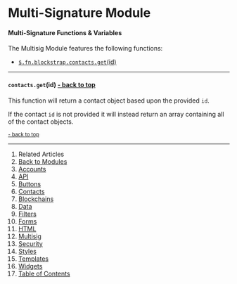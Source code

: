 Multi-Signature Module <a name="docs_home"></a>
========================================

#### Multi-Signature Functions & Variables

The Multisig Module features the following functions:

* [`$.fn.blockstrap.contacts.get`(id)](#contacts_get)

--------------------------------------------------------------------------------

#### `contacts.get`(id) <a name="contacts_get" class="pull-right" href="#docs_home"><i class="glyphicon glyphicon-upload"></i>- back to top</a>

This function will return a contact object based upon the provided `id`. 

If the contact `id` is not provided it will instead return an array containing all of the contact objects.

<a href="#docs_home"><small>- back to top</small></a>

---

1. Related Articles
2. [Back to Modules](../../modules/)
3. [Accounts](../accounts/)
4. [API](../api/)
5. [Buttons](../buttons/)
6. [Contacts](../contacts/)
7. [Blockchains](../blockchains/)
8. [Data](../data/)
9. [Filters](../filters/)
10. [Forms](../forms/)
11. [HTML](../html/)
12. [Multisig](../multisig/)
13. [Security](../security/)
14. [Styles](../styles/)
15. [Templates](../templates/)
16. [Widgets](../widgets/)
17. [Table of Contents](../../../)
